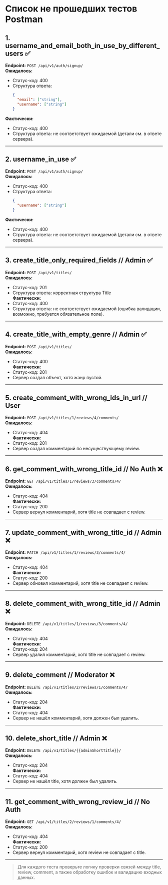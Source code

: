 # Список не прошедших тестов Postman

## 1. username_and_email_both_in_use_by_different_users ✅
**Endpoint:** `POST /api/v1/auth/signup/`  
**Ожидалось:**  
- Статус-код: 400  
- Структура ответа:  
  ```json
  {
    "email": ["string"],
    "username": ["string"]
  }
  ```
**Фактически:**  
- Статус-код: 400  
- Структура ответа: не соответствует ожидаемой (детали см. в ответе сервера).

---

## 2. username_in_use ✅
**Endpoint:** `POST /api/v1/auth/signup/`  
**Ожидалось:**  
- Статус-код: 400  
- Структура ответа:  
  ```json
  {
    "username": ["string"]
  }
  ```
**Фактически:**  
- Статус-код: 400  
- Структура ответа: не соответствует ожидаемой (детали см. в ответе сервера).

---

## 3. create_title_only_required_fields // Admin ✅
**Endpoint:** `POST /api/v1/titles/`  
**Ожидалось:**  
- Статус-код: 201  
- Структура ответа: корректная структура Title  
**Фактически:**  
- Статус-код: 400  
- Структура ответа: не соответствует ожидаемой (ошибка валидации, возможно, требуется обязательное поле).

---

## 4. create_title_with_empty_genre // Admin ✅
**Endpoint:** `POST /api/v1/titles/`  
**Ожидалось:**  
- Статус-код: 400  
**Фактически:**  
- Статус-код: 201  
- Сервер создал объект, хотя жанр пустой.

---

## 5. create_comment_with_wrong_ids_in_url // User 
**Endpoint:** `POST /api/v1/titles/1/reviews/4/comments/`  
**Ожидалось:**  
- Статус-код: 404  
**Фактически:**  
- Статус-код: 201  
- Сервер создал комментарий по несуществующему review.

---

## 6. get_comment_with_wrong_title_id // No Auth ❌
**Endpoint:** `GET /api/v1/titles/1/reviews/3/comments/4/`  
**Ожидалось:**  
- Статус-код: 404  
**Фактически:**  
- Статус-код: 200  
- Сервер вернул комментарий, хотя title не совпадает с review.

---

## 7. update_comment_with_wrong_title_id // Admin ❌
**Endpoint:** `PATCH /api/v1/titles/1/reviews/3/comments/4/`  
**Ожидалось:**  
- Статус-код: 404  
**Фактически:**  
- Статус-код: 200  
- Сервер обновил комментарий, хотя title не совпадает с review.

---

## 8. delete_comment_with_wrong_title_id // Admin ❌
**Endpoint:** `DELETE /api/v1/titles/1/reviews/3/comments/4/`  
**Ожидалось:**  
- Статус-код: 404  
**Фактически:**  
- Статус-код: 204  
- Сервер удалил комментарий, хотя title не совпадает с review.

---

## 9. delete_comment // Moderator ❌
**Endpoint:** `DELETE /api/v1/titles/2/reviews/1/comments/4/`  
**Ожидалось:**  
- Статус-код: 204  
**Фактически:**  
- Статус-код: 404  
- Сервер не нашёл комментарий, хотя должен был удалить.

---

## 10. delete_short_title // Admin ❌
**Endpoint:** `DELETE /api/v1/titles/{{adminShortTitle}}/`  
**Ожидалось:**  
- Статус-код: 204  
**Фактически:**  
- Статус-код: 404  
- Сервер не нашёл title, хотя должен был удалить.

---

## 11. get_comment_with_wrong_review_id // No Auth
**Endpoint:** `GET /api/v1/titles/2/reviews/1/comments/4/`  
**Ожидалось:**  
- Статус-код: 404  
**Фактически:**  
- Статус-код: 200  
- Сервер вернул комментарий, хотя review не совпадает с title.

---

> Для каждого теста проверьте логику проверки связей между title, review, comment, а также обработку ошибок и валидацию входных данных. 